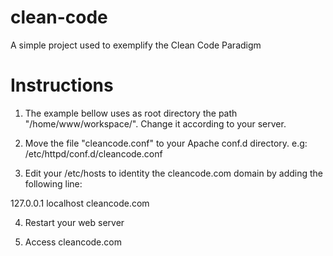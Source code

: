 # clean-code

A simple project used to exemplify the Clean Code Paradigm

# Instructions

1) The example bellow uses as root directory the path "/home/www/workspace/". Change it according to your server.

2) Move the file "cleancode.conf" to your Apache conf.d directory. e.g: /etc/httpd/conf.d/cleancode.conf

3) Edit your /etc/hosts to identity the cleancode.com domain by adding the following line:

127.0.0.1 localhost cleancode.com

4) Restart your web server

5) Access cleancode.com